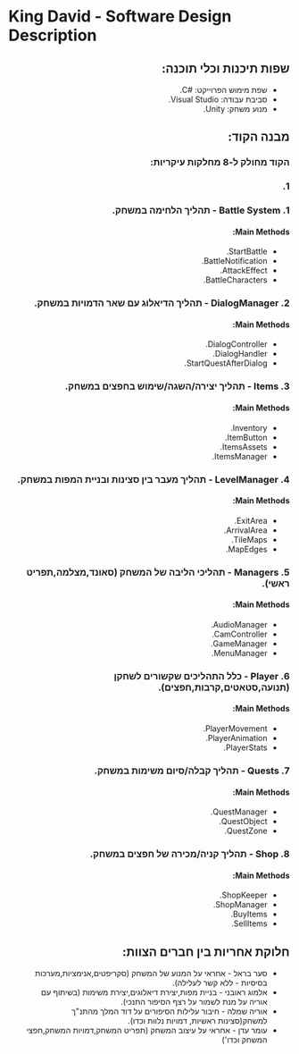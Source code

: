 # King David - Software Design Description

<div dir='rtl' lang='he'>

## שפות תיכנות וכלי תוכנה:
* שפת מימוש הפרוייקט: #C.
* סביבת עבודה: Visual Studio.
* מנוע משחק: Unity.

## מבנה הקוד:
### הקוד מחולק ל-8 מחלקות עיקריות:
### 1. 
### 1. Battle System - תהליך הלחימה במשחק.
#### Main Methods:
* StartBattle.
* BattleNotification.
* AttackEffect.
* BattleCharacters.
### 2. DialogManager - תהליך הדיאלוג עם שאר הדמויות במשחק.
#### Main Methods:
* DialogController.
* DialogHandler.
* StartQuestAfterDialog.
### 3. Items - תהליך יצירה/השגה/שימוש בחפצים במשחק.
#### Main Methods:
* Inventory.
* ItemButton.
* ItemsAssets.
* ItemsManager.
### 4. LevelManager - תהליך מעבר בין סצינות ובניית המפות במשחק.
#### Main Methods:
* ExitArea.
* ArrivalArea.
* TileMaps.
* MapEdges.
### 5. Managers - תהליכי הליבה של המשחק (סאונד,מצלמה,תפריט ראשי).
#### Main Methods:
* AudioManager.
* CamController.
* GameManager.
* MenuManager.
### 6. Player - כלל התהליכים שקשורים לשחקן (תנועה,סטאטים,קרבות,חפצים).
#### Main Methods:
* PlayerMovement.
* PlayerAnimation.
* PlayerStats.
### 7. Quests -  תהליך קבלה/סיום משימות במשחק.
#### Main Methods:
* QuestManager.
* QuestObject.
* QuestZone.
### 8. Shop - תהליך קניה/מכירה של חפצים במשחק.
#### Main Methods:
* ShopKeeper.
* ShopManager.
* BuyItems.
* SellItems.

## חלוקת אחריות בין חברים הצוות:
* סער בראל - אחראי על המנוע של המשחק (סקריפטים,אנימציות,מערכות בסיסיות - ללא קשר לעלילה).
* אלמוג ראובני - בניית מפות,יצירת דיאלוגים,יצירת משימות (בשיתוף עם אוריה על מנת לשמור על רצף הסיפור התנכי).
* אוריה שמלה - חיבור עלילות הסיפורים על דוד המלך מהתנ"ך למשחק(סצינות ראשיות, דמויות נלוות וכדו).
* עומר עדן - אחראי על עיצוב המשחק (תפריט המשחק,דמויות המשחק,חפצי המשחק וכדו')





</div>
